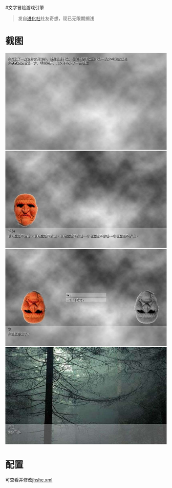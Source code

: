 #文字冒险游戏引擎
>发自[进化社](http://www.jhshe.cn/forum-52-1.html)社友奇想，现已无限期搁浅

# 截图
![img1](img1.jpg "")
![img2](img2.jpg "")
![img3](img3.jpg "")
![img4](img4.jpg "")
# 配置
可查看并修改[jhshe.xml](assets/jhshe.xml)